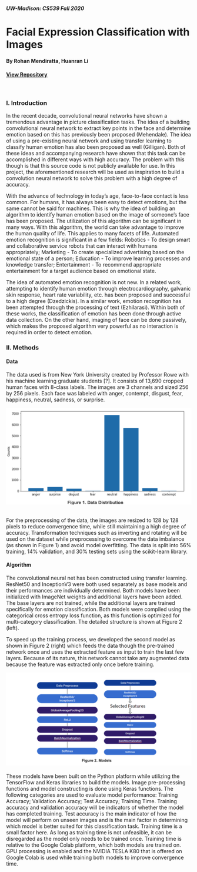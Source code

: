 ##### UW-Madison: CS539 Fall 2020
# Facial Expression Classification with Images
#### By Rohan Mendiratta, Huanran Li 
#### <a href="http://github.com/romendiratta/Face-Emotion-ANN">View Repository</a>

<br/>

### **I. Introduction**
In the recent decade, convolutional neural networks have shown a tremendous advantage in picture classification tasks. The idea of a building convolutional neural network to extract key points in the face and determine emotion based on this has previously been proposed (Mehendale). The idea of using a pre-existing neural network and using transfer learning to classify human emotion has also been proposed as well (Gilligan). Both of these ideas and accompanying research have shown that this task can be accomplished in different ways with high accuracy. The problem with this though is that this source code is not publicly available for use. In this project, the aforementioned research will be used as inspiration to build a convolution neural network to solve this problem with a high degree of accuracy. 

With the advance of technology in today’s age, face-to-face contact is less common. For humans, it has always been easy to detect emotions, but the same cannot be said for machines. This is why the idea of building an algorithm to identify human emotion based on the image of someone’s face has been proposed. The utilization of this algorithm can be significant in many ways. With this algorithm, the world can take advantage to improve the human quality of life. This applies to many facets of life. Automated emotion recognition is significant in a few fields: Robotics - To design smart and collaborative service robots that can interact with humans appropriately; Marketing - To create specialized advertising based on the emotional state of a person; Education - To improve learning processes and knowledge transfer; Entertainment - To recommend appropriate entertainment for a target audience based on emotional state.

The idea of automated emotion recognition is not new. In a related work, attempting to identify human emotion through electrocardiography, galvanic skin response, heart rate variability, etc. has been proposed and successful to a high degree (Dzedzickis). In a similar work, emotion recognition has been attempted through the processing of text (Ezhilarasi). Within both of these works, the classification of emotion has been done through active data collection. On the other hand, imaging of face can be done passively, which makes the proposed algorithm very powerful as no interaction is required in order to detect emotion.

### **II. Methods**

#### **Data**
The data used is from New York University created by Professor Rowe with his machine learning graduate students [?]. It consists of 13,690 cropped human faces with 8-class labels. The images are 3 channels and sized 256 by 256 pixels. Each face was labeled with anger, contempt, disgust, fear, happiness, neutral, sadness, or surprise.

<img src='./resources/data-distribution.png'>
<br></br>

For the preprocessing of the data, the images are resized to 128 by 128 pixels to reduce convergence time, while still maintaining a high degree of accuracy. Transformation techniques such as inverting and rotating will be used on the dataset while preprocessing to overcome the data imbalance (as shown in Figure 1) and avoid model overfitting. The data is split into 56% training, 14% validation, and 30% testing sets using the scikit-learn library. 

#### **Algorithm**
The convolutional neural net has been constructed using transfer learning. ResNet50 and InceptionV3 were both used separately as base models and their performances are individually determined. Both models have been initialized with ImageNet weights and additional layers have been added. The base layers are not trained, while the additional layers are trained specifically for emotion classification. Both models were compiled using the categorical cross entropy loss function, as this function is optimized for multi-category classification. The detailed structure is shown at Figure 2 (left).

To speed up the training process, we developed the second model as shown in Figure 2 (right) which feeds the data though the pre-trained network once and uses the extracted feature as input to train the last few layers. Because of its nature, this network cannot take any augmented data because the feature was extracted only once before training.

<img src='./resources/models.png'>
<br></br>
These models have been built on the Python platform while utilizing the TensorFlow and Keras libraries to build the models. Image pre-processing functions and model constructing is done using Keras functions. The following categories are used to evaluate model performance: Training Accuracy; Validation Accuracy; Test Accuracy; Training Time. Training accuracy and validation accuracy will be indicators of whether the model has completed training. Test accuracy is the main indicator of how the model will perform on unseen images and is the main factor in determining which model is better suited for this classification task. Training time is a small factor here. As long as training time is not unfeasible, it can be disregarded as the model only needs to be trained once. Training time is relative to the Google Colab platform, which both models are trained on. GPU processing is enabled and the NVIDIA TESLA K80 that is offered on Google Colab is used while training both models to improve convergence time. 